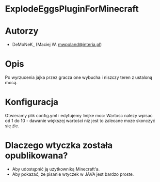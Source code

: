 # ExplodeEggsPluginForMinecraft

# Autorzy
- DeMoNeK_ (Maciej W. mwpoland@interia.pl)

# Opis
Po wyrzucenia jajka przez gracza one wybucha i niszczy teren z ustaloną mocą.

# Konfiguracja
Otwieramy plik config.yml i edytujemy linijke moc: <wartosc>
Wartosc nalezy wpisac od 1 do 10 - dawanie większej wartości niż jest to zalecane moze skonczyć się żle.

# Dlaczego wtyczka została opublikowana?
- Aby udostępnić ją użytkowniką Minecraft'a.
- Aby pokazać, że pisanie wtyczek w JAVA jest bardzo proste.


